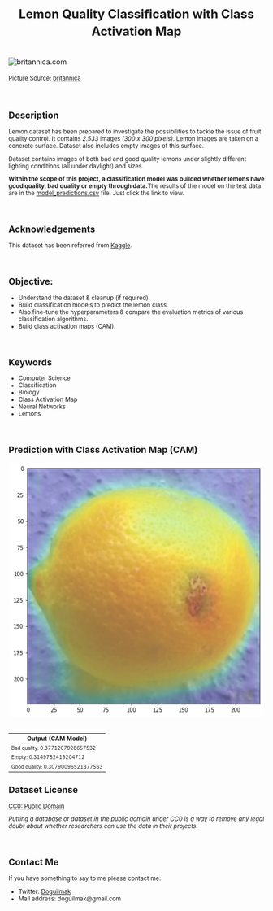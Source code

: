 <h1  align=center><font  size = 5>Lemon Quality Classification with Class Activation Map</font></h1>

<br>

<img  src="https://cdn.britannica.com/84/188484-050-F27B0049/lemons-tree.jpg"  height=450  width=1000  alt="britannica.com">

<small>Picture Source:<a  href="https://cdn.britannica.com/84/188484-050-F27B0049/lemons-tree.jpg"> britannica</a>

<br>

<h2>Description</h2>

<p>Lemon dataset has been prepared to investigate the possibilities to tackle the issue of fruit quality control. It contains <i>2.533</i> images <i>(300 x 300 pixels)</i>. Lemon images are taken on a concrete surface. Dataset also includes empty images of this surface.  

Dataset contains images of both bad and good quality lemons under slightly different lighting conditions (all under daylight) and sizes.

<b>Within the scope of this project, a classification model was builded whether lemons have good quality, bad quality or empty through data.</b>The results of the model on the test data are in the <a  href="https://github.com/doguilmak/Lemon-Quality-Classification-with-CAM/blob/main/model_predictions.csv">model_predictions.csv</a> file. Just click the link to view.</p>

<br>

<h2>Acknowledgements</h2>

<p>This dataset has been referred from <a  href="https://www.kaggle.com/datasets/yusufemir/lemon-quality-dataset">Kaggle</a>.</p>

<br>

<h2>Objective:</h2>

<ul>
	<li>Understand the dataset & cleanup (if required).</li>
	<li>Build classification models to predict the lemon class.</li>
	<li>Also fine-tune the hyperparameters & compare the evaluation metrics of various classification algorithms.</li>
	<li>Build class activation maps (CAM).</li>
</ul>

<br>

<h2>Keywords</h2>

<ul>
	<li>Computer Science</li>
	<li>Classification</li>
	<li>Biology</li>
	<li>Class Activation Map</li>
	<li>Neural Networks</li>
	<li>Lemons</li>
</ul>

<br>

<h2>Prediction with Class Activation Map (CAM)</h2>

<div align="center">
	<img width=500  height=500 src="bad_quality_output.png">
</div>
	
<br>

<div align="center">
	<table>  
		<tr>  
			<th>Output (CAM Model)</th>    
		</tr>  
		<tr>  
			<td><small>Bad quality: 0.3771207928657532</small></td>    
		</tr>  
		<tr>  
			<td><small>Empty: 0.3149782419204712</small></td>   
		</tr> 
		 <tr>  
			<td><small>Good quality: 0.30790096521377563</small></td>   
		</tr> 
	</table>
</div>

<h2>Dataset License</h2>

<a  href="https://creativecommons.org/publicdomain/zero/1.0/">CC0: Public Domain</a>

<i>Putting a database or dataset in the _public domain_ under _CC0_ is a way to remove any legal doubt about whether researchers can use the data in their projects.</i>

<br>

<h2>Contact Me</h2>

<p>If you have something to say to me please contact me:</p>

<ul>
	<li>Twitter: <a  href="https://twitter.com/Doguilmak">Doguilmak</a></li>
	<li>Mail address: doguilmak@gmail.com</li>
</ul>
